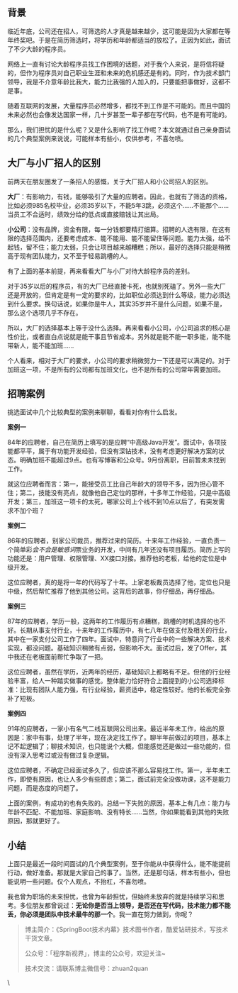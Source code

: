 ## 背景

临近年底，公司还在招人，可筛选的人才真是越来越少，这可能是因为大家都在等年终奖吧。于是在简历筛选时，将学历和年龄都适当的放松了。正因为如此，面试了不少大龄的程序员。

网络上一直有讨论大龄程序员找工作困境的话题，对于我个人来说，是将信将疑的，但作为程序员对自己职业生涯和未来的危机感还是有的。同时，作为技术部门领导，我是不介意年龄比我大，能力比我强的人加入的，只要能把事做好，这都不是事。

随着互联网的发展，大量程序员必然增多，都找不到工作是不可能的。而且中国的未来必然也会像发达国家一样，几十岁甚至一辈子都在写代码，也不是有可能的。

那么，我们担忧的是什么呢？又是什么影响了找工作呢？本文就通过自己亲身面试的几个典型案例来说说，可能样本有些小，仅供参考，不喜勿喷。

## 大厂与小厂招人的区别

前两天在朋友圈发了一条招人的感慨，关于大厂招人和小公司招人的区别。

**大厂**：有影响力，有钱，能够吸引了大量的应聘者。因此，也就有了筛选的资格，比如必须985名校毕业，必须35岁以下，不能5年3跳，必须这个……不能那个……当员工不合适时，绩效分给的低点或直接赔钱让其出局。

**小公司**：没有品牌，资金有限，每一分钱都要精打细算。招聘的人选有限，在这有限的选择范围内，还要考虑成本、能不能用、能不能留住等问题。能力太强，给不起钱，留不住；能力太弱，只会让项目越来越糟糕；所以，最好的选择只能是稍微高于现有团队能力，又不至于轻易跳槽的人。

有了上面的基本前提，再来看看大厂与小厂对待大龄程序员的差别。

对于35岁以后的程序员，有的大厂已经直接卡死，也就别死磕了。另外一些大厂还是开放的，但肯定是有一定的要求的，比如职位必须达到什么等级，能力必须达到什么要求。换句话说，如果你是牛人，其实35岁并不是什么问题，如果不是，那么这个选项几乎不存在。

所以，大厂的选择基本上等于没什么选择。再来看看小公司，小公司追求的核心是性价比，或者直白点说就是能干事且节省成本。另外就是能不能一职多能，能不能带新人，能不能加班……

个人看来，相对于大厂的要求，小公司的要求稍微努力一下还是可以满足的。对于加班这一项，不是所有的公司都有加班文化，也不是所有的公司常年需要加班。

## 招聘案例

挑选面试中几个比较典型的案例来聊聊，看看对你有什么启发。

**案例一**

84年的应聘者，自己在简历上填写的是应聘“中高级Java开发”。面试中，各项技能都平平，属于有功能开发经验，但没有深钻技术，没有考虑更好解决方案的状态。明确加班不能超过9点。也有写博客和公众号。9月份离职，目前暂未未找到工作。

就这位应聘者而言：第一，能接受员工比自己年龄大的领导不多，因为担心管不住；第二，技能没有亮点，就像他自己定位的那样，十多年工作经验，只是中高级开发；第三，加班这一项卡的太死，哪家公司上个线不到10点以后了，有突发需求不加个班？

**案例二**

86年的应聘者，别家公司裁员，推荐过来的简历。十来年工作经验，一直负责一个简单彩*会不会是敏感词*票业务的开发，中间有几年还没有项目履历。简历上写的功能还是：用户管理、权限管理、XX接口对接。推荐他的老板，给他的定位是中级开发。

这位应聘者，真的是将一年的代码写了十年。上家老板裁员选择了他，定位也只是中级，然后帮忙推荐了他到其他公司。这背后的故事，你仔细品，再仔细品。

**案例三**

87年的应聘者，学历一般，这两年的工作履历有点糟糕，跳槽的时机选择的也不好。长期从事支付行业，十来年的工作履历中，有七八年在做支付及相关的行业，其中在一家支付公司工作了四年。面试中，特意问了行业中的一些解决方案、技术实现，都没问题。基础知识稍微有点弱，但影响不大。面试过后，发了Offer，其中我还在老板面前帮忙争取了一把。

这位应聘者，虽然在学历，近两年的经历，基础知识上都略有不足。但他的行业经验丰富，给人一种踏实做事的感觉。整体能力恰好符合上面提到的小公司选择标准：比现有团队人能力强，有行业经验，薪资适中，稳定性较好。他的长板完全弥补了短板。

**案例四**

91年的应聘者，一家小有名气二线互联网公司出来。最近半年未工作，给出的原因是：家中有事，处理了半年，现在决定找工作了。聊半年前做过的项目，基本上记不起逻辑了；聊技术知识，也只能说个大概，但能感觉还是做过一些功能的，但没有深入思考过或没有做过复杂逻辑。

这位应聘者，不确定已经面试多久了，但应该不那么容易找工作。第一，半年未工作，即使有原因，也让人多少有些顾虑；第二，面试前完全没做功课，这不是能力问题，而是态度的问题了。

上面的案例，有成功的也有失败的。总结一下失败的原因，基本上有几点：能力与年龄不匹配、不能加班、家庭影响、没有特长……当然，你如果能看到其他的失败原因，那就更好了。

## 小结

上面只是最近一段时间面试的几个典型案例，至于你能从中获得什么，能不能提前行动，做好准备。那就是大家自己的事了。当然，还是那句话，样本有些小，但也能说明一些问题。仅个人观点，不抬杠，不喜勿喷。

我也曾为职场的未来担忧，也曾为年龄担忧，但始终未放弃的就是持续学习和思考。多位朋友都曾说过：**无论你是否当上领导，是否还在写代码，技术能力都不能丢，你必须是团队中技术最牛的那一个**。我一直在努力做到，你呢？

> 博主简介：《SpringBoot技术内幕》技术图书作者，酷爱钻研技术，写技术干货文章。
>
> 公众号：「程序新视界」，博主的公众号，欢迎关注~
>
> 技术交流：请联系博主微信号：zhuan2quan

\
